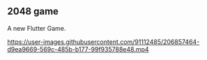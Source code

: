 ## 2048 game

A new Flutter Game.


https://user-images.githubusercontent.com/91112485/206857464-d9ea9669-569c-485b-b177-99f935788e48.mp4

